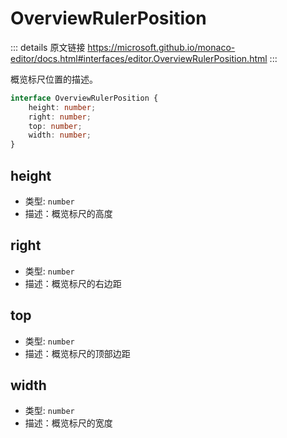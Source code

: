 # OverviewRulerPosition
        
::: details 原文链接
https://microsoft.github.io/monaco-editor/docs.html#interfaces/editor.OverviewRulerPosition.html
:::

概览标尺位置的描述。



```ts
interface OverviewRulerPosition {
    height: number;
    right: number;
    top: number;
    width: number;
}
```

## height
- 类型: `number`
- 描述：概览标尺的高度
## right
- 类型: `number`
- 描述：概览标尺的右边距
## top
- 类型: `number`
- 描述：概览标尺的顶部边距
## width
- 类型: `number`
- 描述：概览标尺的宽度